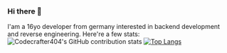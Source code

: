 ### Hi there 👋

I'am a 16yo developer from germany interested in backend development and reverse engineering.
Here're a few stats:
![Codecrafter404's GitHub contribution stats](https://github-readme-stats.vercel.app/api?username=codecrafter404&count_private=true) [![Top Langs](https://github-readme-stats-3cu3p1kf5-codecrafter404.vercel.app/api/top-langs/?username=codecrafter404&count_private=true&layout=compact)](https://github.com/anuraghazra/github-readme-stats)
<!--
**codecrafter404/codecrafter404** is a ✨ _special_ ✨ repository because its `README.md` (this file) appears on your GitHub profile.

Here are some ideas to get you started:

- 🔭 I’m currently working on ...
- 🌱 I’m currently learning ...
- 👯 I’m looking to collaborate on ...
- 🤔 I’m looking for help with ...
- 💬 Ask me about ...
- 📫 How to reach me: ...
- 😄 Pronouns: ...
- ⚡ Fun fact: ...
-->
